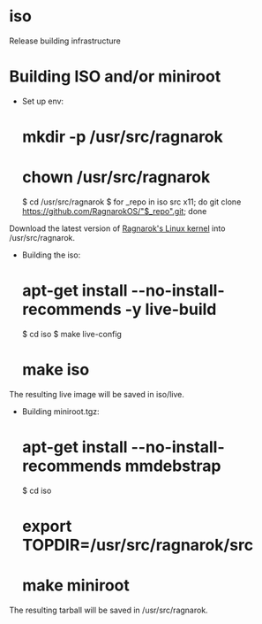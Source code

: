 iso
===

Release building infrastructure

Building ISO and/or miniroot
==========

* Set up env:

    # mkdir -p /usr/src/ragnarok
    # chown <username> /usr/src/ragnarok
    $ cd /usr/src/ragnarok
    $ for _repo in iso src x11; do git clone https://github.com/RagnarokOS/"$_repo".git; done

Download the latest version of [Ragnarok's Linux kernel](https://github.com/RagnarokOS/kernel-build/releases)
into /usr/src/ragnarok.

* Building the iso:

    # apt-get install --no-install-recommends -y live-build
    $ cd iso
    $ make live-config
    # make iso

The resulting live image will be saved in iso/live.

* Building miniroot.tgz:

    # apt-get install --no-install-recommends mmdebstrap
    $ cd iso
    # export TOPDIR=/usr/src/ragnarok/src
    # make miniroot

The resulting tarball will be saved in /usr/src/ragnarok.
